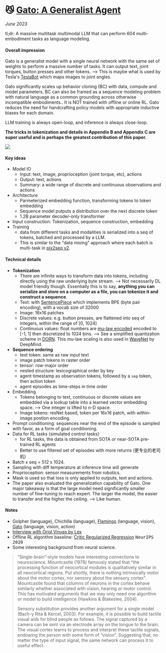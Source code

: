 # 😼 [Gato: A Generalist Agent](https://arxiv.org/abs/2205.06175)

_June 2023_

tl;dr: A massive multitask multimodal LLM that can perform 604 multi-embodiment tasks as language modeling.

#### Overall impression
Gato is a generalist model with a single neural network with the same set of weights to perform a massive number of tasks. It can output text, joint torques, button presses and other tokens. --> This is maybe what is used by Tesla's [TeslaBot](https://youtu.be/XiQkeWOFwmk?t=41) which maps images to joint angles.

Gato significantly scales up behavior cloning (BC) with data, compute and model parameters. BC can also be framed as a sequence modeling problem with natural language as a common grounding across otherwise incompatible embodiments.. It is NOT trained with offline or online RL. Gato reduces the need for handcrafting policy models with appropriate inductive biases for each domain. 

LLM training is always open-loop, and inference is always close-loop.

**The tricks in tokenization and details in Appendix B and Appendix C are super useful and is perhaps the greatest contribution of this paper.** 

![](https://pic2.zhimg.com/80/v2-7c227905be877e12db5696c22cb92aa5_1440w.webp)

#### Key ideas
- Model IO
	- Input: text, image, proprioception (joint torque, etc), actions
	- Output: text, actions
	- Summary: a wide range of discrete and continuous observations and actions 
- Architecture
	- Parmeterized embedding function, transforming tokens to token embedding
	- Sequence model putputs a distribution over the next discrete token
	- 1.2B parameter decoder-only transformer
- Input construction: Tokenization, sequence construction, embedding
- Training
	- data from different tasks and modalities is serialized into a seq of tokens, batched and processed by a LLM. 
	- This is similar to the "data mixing" approach where each batch is multi-task in [pix2seq v2](pix2seq_v2.md).



#### Technical details
- **Tokenization**
	- There are infinite ways to transform data into tokens, including directly using the raw underlying byte stream. --> Not necessarily DL model friendly though. Essentially this is to say, **anything you can serialize and store on a computer as a file, you can tokenize it and construct a sequence**.
	- Text: with [SentencePiece](https://arxiv.org/abs/1808.06226) which implements BPE (byte pair encoding), with a vocab size of 32000
	- Image: 16x16 patches
	- Discrete values: e.g. button presses, are flattened into seq of integers, within the range of [0, 1024]
	- Continuous values: float numbers are [mu-law encoded](https://en.wikipedia.org/wiki/%CE%9C-law_algorithm) encoded to [-1, 1] then discretized to 1024 bins. --> See a simplified quantization scheme in [DORN](dorn.md). This mu-law scaling is also used in [WaveNet](https://arxiv.org/abs/1609.03499) by DeepMind.
- **Sequence ordering**
	- text token: same as raw input text
	- image patch tokens in raster order
	- tensor: row-major order
	- nested structure: lexicographical order by key
	- agent timestamp as observation tokens, followed by a `sep` token, then action token
	- agent episodes as time-steps in time order
- Embedding
	- Tokens belonging to text, continuous or discrete values are embedded via a lookup table into a learned vector embedding space. --> One integer is lifted to n-D space.
	- Image tokens: resNet based, token per 16x16 patch, with within-image postion encoding.
- Prompt conditioning: sequences near the end of the episode is sampled with favor, as a form of goal conditioning.
- Data for RL tasks (simulated control tasks)
	- for RL tasks, the data is obtained from SOTA or near-SOTA pre-trained RL agents
	- Better to use filtered set of episodes with more returns (更专业的老司机)
- Batch x seq = 512 x 1024.
- Sampling with diff temperature at inference time will generate 
- Proprioception: sensor measurements from robotics.
- Mask is used so that loss is only applied to outputs, text and actions.
- The paper also evaluated the generalization capability of Gato. One major takeaway is that the large model need significantly smaller number of fine-tuning to reach expert. The larger the model, the easier to transfer and the higher the ceiling. --> Like human.

#### Notes
- Golpher (language), Chichilla (language), [Flamingo](flamingo.md) (language, vision), [Gato](gato.md) (language, vision, action)
- [Interview with Oriol Vinyas by Lex](https://www.youtube.com/watch?v=vwB9zO2h9j0)
- Offline RL algorithm baseline: [Critic Regularized Regression](https://arxiv.org/abs/2006.15134) <kbd>NeurIPS 2020</kbd>
- Some interesting background from neural science.

> “Single-brain”-style models have interesting connections to neuroscience. Mountcastle (1978) famously stated that “the processing function of neocortical modules is qualitatively similar in all neocortical regions. Put shortly, there is nothing intrinsically motor about the motor cortex, nor sensory about the sensory cortex”. Mountcastle found that columns of neurons in the cortex behave similarly whether associated with vision, hearing or motor control. This has motivated arguments that we may only need one algorithm or model to build intelligence (Hawkins & Blakeslee, 2004).
> 
> Sensory substitution provides another argument for a single model (Bach-y Rita & Kercel, 2003). For example, it is possible to build tactile visual aids for blind people as follows. The signal captured by a camera can be sent via an electrode array on the tongue to the brain. The visual cortex learns to process and interpret these tactile signals, endowing the person with some form of “vision”. Suggesting that, no matter the type of input signal, the same network can process it to useful effect.

